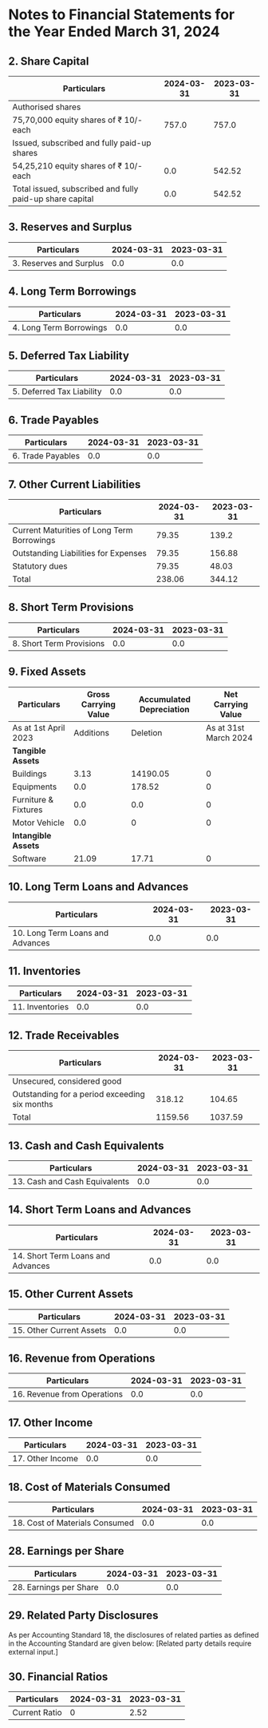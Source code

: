 # Notes to Financial Statements for the Year Ended March 31, 2024

## 2. Share Capital

| Particulars | 2024-03-31 | 2023-03-31 |
|-------------|------------|------------|
| Authorised shares | | |
| 75,70,000 equity shares of ₹ 10/- each | 757.0 | 757.0 |
| Issued, subscribed and fully paid-up shares | | |
| 54,25,210 equity shares of ₹ 10/- each | 0.0 | 542.52 |
| Total issued, subscribed and fully paid-up share capital | 0.0 | 542.52 |

## 3. Reserves and Surplus

| Particulars | 2024-03-31 | 2023-03-31 |
|-------------|------------|------------|
| 3. Reserves and Surplus | 0.0 | 0.0 |

## 4. Long Term Borrowings

| Particulars | 2024-03-31 | 2023-03-31 |
|-------------|------------|------------|
| 4. Long Term Borrowings | 0.0 | 0.0 |

## 5. Deferred Tax Liability

| Particulars | 2024-03-31 | 2023-03-31 |
|-------------|------------|------------|
| 5. Deferred Tax Liability | 0.0 | 0.0 |

## 6. Trade Payables

| Particulars | 2024-03-31 | 2023-03-31 |
|-------------|------------|------------|
| 6. Trade Payables | 0.0 | 0.0 |

## 7. Other Current Liabilities

| Particulars | 2024-03-31 | 2023-03-31 |
|-------------|------------|------------|
| Current Maturities of Long Term Borrowings | 79.35 | 139.2 |
| Outstanding Liabilities for Expenses | 79.35 | 156.88 |
| Statutory dues | 79.35 | 48.03 |
| Total | 238.06 | 344.12 |

## 8. Short Term Provisions

| Particulars | 2024-03-31 | 2023-03-31 |
|-------------|------------|------------|
| 8. Short Term Provisions | 0.0 | 0.0 |

## 9. Fixed Assets

| Particulars | Gross Carrying Value | Accumulated Depreciation | Net Carrying Value |
|-------------|----------------------|--------------------------|--------------------|
| As at 1st April 2023 | Additions | Deletion | As at 31st March 2024 | As at 1st April 2023 | For the year | Deletion | As at 31st March 2024 | As at 31st March 2024 | As at 1st April 2023 |
| **Tangible Assets** | | | | | | | | | |
| Buildings | 3.13 | 14190.05 | 0 | 14221.32 | 3.13 | 14.79 | 0 | 17.91 | 14042.17 | 0.0 |
| Equipments | 0.0 | 178.52 | 0 | 178.52 | 0.0 | 0.0 | 0 | 0.0 | 178.52 | 0.0 |
| Furniture & Fixtures | 0.0 | 0.0 | 0 | 0.0 | 0.0 | 0.0 | 0 | 0.0 | 0.0 | 0.0 |
| Motor Vehicle | 0.0 | 0 | 0 | 0.0 | 0.0 | 7.53 | 0 | 7.53 | 42.67 | 0.0 |
| **Intangible Assets** | | | | | | | | | |
| Software | 21.09 | 17.71 | 0 | 38.81 | 15.03 | 1.89 | 0 | 16.92 | 21.89 | 60.63 |

## 10. Long Term Loans and Advances

| Particulars | 2024-03-31 | 2023-03-31 |
|-------------|------------|------------|
| 10. Long Term Loans and Advances | 0.0 | 0.0 |

## 11. Inventories

| Particulars | 2024-03-31 | 2023-03-31 |
|-------------|------------|------------|
| 11. Inventories | 0.0 | 0.0 |

## 12. Trade Receivables

| Particulars | 2024-03-31 | 2023-03-31 |
|-------------|------------|------------|
| Unsecured, considered good | | |
| Outstanding for a period exceeding six months | 318.12 | 104.65 |
| Total | 1159.56 | 1037.59 |

## 13. Cash and Cash Equivalents

| Particulars | 2024-03-31 | 2023-03-31 |
|-------------|------------|------------|
| 13. Cash and Cash Equivalents | 0.0 | 0.0 |

## 14. Short Term Loans and Advances

| Particulars | 2024-03-31 | 2023-03-31 |
|-------------|------------|------------|
| 14. Short Term Loans and Advances | 0.0 | 0.0 |

## 15. Other Current Assets

| Particulars | 2024-03-31 | 2023-03-31 |
|-------------|------------|------------|
| 15. Other Current Assets | 0.0 | 0.0 |

## 16. Revenue from Operations

| Particulars | 2024-03-31 | 2023-03-31 |
|-------------|------------|------------|
| 16. Revenue from Operations | 0.0 | 0.0 |

## 17. Other Income

| Particulars | 2024-03-31 | 2023-03-31 |
|-------------|------------|------------|
| 17. Other Income | 0.0 | 0.0 |

## 18. Cost of Materials Consumed

| Particulars | 2024-03-31 | 2023-03-31 |
|-------------|------------|------------|
| 18. Cost of Materials Consumed | 0.0 | 0.0 |

## 28. Earnings per Share

| Particulars | 2024-03-31 | 2023-03-31 |
|-------------|------------|------------|
| 28. Earnings per Share | 0.0 | 0.0 |

## 29. Related Party Disclosures

As per Accounting Standard 18, the disclosures of related parties as defined in the Accounting Standard are given below:
[Related party details require external input.]

## 30. Financial Ratios

| Particulars | 2024-03-31 | 2023-03-31 |
|-------------|------------|------------|
| Current Ratio | 0 | 2.52 |

